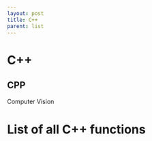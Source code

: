 ```yaml
---
layout: post
title: C++
parent: list
---
```




C++
==================

CPP
-------------------

Computer Vision

# List of all C++ functions 